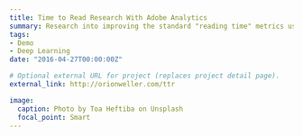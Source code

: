 ```yaml
---
title: Time to Read Research With Adobe Analytics
summary: Research into improving the standard "reading time" metrics using machine learning and natural langauge processing techniques..
tags:
- Demo
- Deep Learning
date: "2016-04-27T00:00:00Z"

# Optional external URL for project (replaces project detail page).
external_link: http://orionweller.com/ttr

image:
  caption: Photo by Toa Heftiba on Unsplash
  focal_point: Smart
---
```

